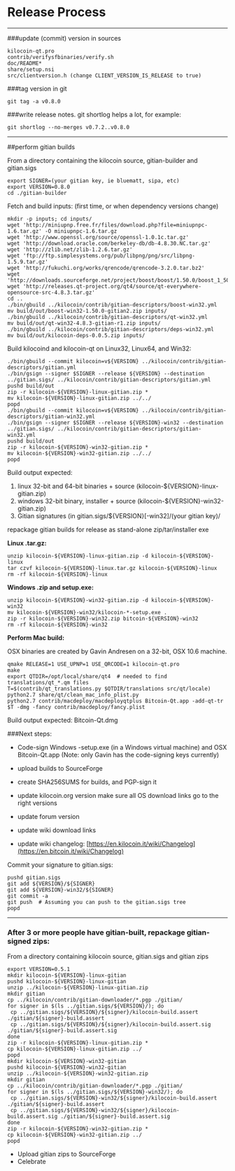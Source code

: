 Release Process
====================

* * *

###update (commit) version in sources


	kilocoin-qt.pro
	contrib/verifysfbinaries/verify.sh
	doc/README*
	share/setup.nsi
	src/clientversion.h (change CLIENT_VERSION_IS_RELEASE to true)

###tag version in git

	git tag -a v0.8.0

###write release notes. git shortlog helps a lot, for example:

	git shortlog --no-merges v0.7.2..v0.8.0

* * *

##perform gitian builds

 From a directory containing the kilocoin source, gitian-builder and gitian.sigs
  
	export SIGNER=(your gitian key, ie bluematt, sipa, etc)
	export VERSION=0.8.0
	cd ./gitian-builder

 Fetch and build inputs: (first time, or when dependency versions change)

	mkdir -p inputs; cd inputs/
	wget 'http://miniupnp.free.fr/files/download.php?file=miniupnpc-1.6.tar.gz' -O miniupnpc-1.6.tar.gz
	wget 'http://www.openssl.org/source/openssl-1.0.1c.tar.gz'
	wget 'http://download.oracle.com/berkeley-db/db-4.8.30.NC.tar.gz'
	wget 'http://zlib.net/zlib-1.2.6.tar.gz'
	wget 'ftp://ftp.simplesystems.org/pub/libpng/png/src/libpng-1.5.9.tar.gz'
	wget 'http://fukuchi.org/works/qrencode/qrencode-3.2.0.tar.bz2'
	wget 'http://downloads.sourceforge.net/project/boost/boost/1.50.0/boost_1_50_0.tar.bz2'
	wget 'http://releases.qt-project.org/qt4/source/qt-everywhere-opensource-src-4.8.3.tar.gz'
	cd ..
	./bin/gbuild ../kilocoin/contrib/gitian-descriptors/boost-win32.yml
	mv build/out/boost-win32-1.50.0-gitian2.zip inputs/
	./bin/gbuild ../kilocoin/contrib/gitian-descriptors/qt-win32.yml
	mv build/out/qt-win32-4.8.3-gitian-r1.zip inputs/
	./bin/gbuild ../kilocoin/contrib/gitian-descriptors/deps-win32.yml
	mv build/out/kilocoin-deps-0.0.5.zip inputs/

 Build kilocoind and kilocoin-qt on Linux32, Linux64, and Win32:
  
	./bin/gbuild --commit kilocoin=v${VERSION} ../kilocoin/contrib/gitian-descriptors/gitian.yml
	./bin/gsign --signer $SIGNER --release ${VERSION} --destination ../gitian.sigs/ ../kilocoin/contrib/gitian-descriptors/gitian.yml
	pushd build/out
	zip -r kilocoin-${VERSION}-linux-gitian.zip *
	mv kilocoin-${VERSION}-linux-gitian.zip ../../
	popd
	./bin/gbuild --commit kilocoin=v${VERSION} ../kilocoin/contrib/gitian-descriptors/gitian-win32.yml
	./bin/gsign --signer $SIGNER --release ${VERSION}-win32 --destination ../gitian.sigs/ ../kilocoin/contrib/gitian-descriptors/gitian-win32.yml
	pushd build/out
	zip -r kilocoin-${VERSION}-win32-gitian.zip *
	mv kilocoin-${VERSION}-win32-gitian.zip ../../
	popd

  Build output expected:

  1. linux 32-bit and 64-bit binaries + source (kilocoin-${VERSION}-linux-gitian.zip)
  2. windows 32-bit binary, installer + source (kilocoin-${VERSION}-win32-gitian.zip)
  3. Gitian signatures (in gitian.sigs/${VERSION}[-win32]/(your gitian key)/

repackage gitian builds for release as stand-alone zip/tar/installer exe

**Linux .tar.gz:**

	unzip kilocoin-${VERSION}-linux-gitian.zip -d kilocoin-${VERSION}-linux
	tar czvf kilocoin-${VERSION}-linux.tar.gz kilocoin-${VERSION}-linux
	rm -rf kilocoin-${VERSION}-linux

**Windows .zip and setup.exe:**

	unzip kilocoin-${VERSION}-win32-gitian.zip -d kilocoin-${VERSION}-win32
	mv kilocoin-${VERSION}-win32/kilocoin-*-setup.exe .
	zip -r kilocoin-${VERSION}-win32.zip bitcoin-${VERSION}-win32
	rm -rf kilocoin-${VERSION}-win32

**Perform Mac build:**

  OSX binaries are created by Gavin Andresen on a 32-bit, OSX 10.6 machine.

	qmake RELEASE=1 USE_UPNP=1 USE_QRCODE=1 kilocoin-qt.pro
	make
	export QTDIR=/opt/local/share/qt4  # needed to find translations/qt_*.qm files
	T=$(contrib/qt_translations.py $QTDIR/translations src/qt/locale)
	python2.7 share/qt/clean_mac_info_plist.py
	python2.7 contrib/macdeploy/macdeployqtplus Bitcoin-Qt.app -add-qt-tr $T -dmg -fancy contrib/macdeploy/fancy.plist

 Build output expected: Bitcoin-Qt.dmg

###Next steps:

* Code-sign Windows -setup.exe (in a Windows virtual machine) and
  OSX Bitcoin-Qt.app (Note: only Gavin has the code-signing keys currently)

* upload builds to SourceForge

* create SHA256SUMS for builds, and PGP-sign it

* update kilocoin.org version
  make sure all OS download links go to the right versions

* update forum version

* update wiki download links

* update wiki changelog: [https://en.kilocoin.it/wiki/Changelog](https://en.bitcoin.it/wiki/Changelog)

Commit your signature to gitian.sigs:

	pushd gitian.sigs
	git add ${VERSION}/${SIGNER}
	git add ${VERSION}-win32/${SIGNER}
	git commit -a
	git push  # Assuming you can push to the gitian.sigs tree
	popd

-------------------------------------------------------------------------

### After 3 or more people have gitian-built, repackage gitian-signed zips:

From a directory containing kilocoin source, gitian.sigs and gitian zips

	export VERSION=0.5.1
	mkdir kilocoin-${VERSION}-linux-gitian
	pushd kilocoin-${VERSION}-linux-gitian
	unzip ../kilocoin-${VERSION}-linux-gitian.zip
	mkdir gitian
	cp ../kilocoin/contrib/gitian-downloader/*.pgp ./gitian/
	for signer in $(ls ../gitian.sigs/${VERSION}/); do
	 cp ../gitian.sigs/${VERSION}/${signer}/kilocoin-build.assert ./gitian/${signer}-build.assert
	 cp ../gitian.sigs/${VERSION}/${signer}/kilocoin-build.assert.sig ./gitian/${signer}-build.assert.sig
	done
	zip -r kilocoin-${VERSION}-linux-gitian.zip *
	cp kilocoin-${VERSION}-linux-gitian.zip ../
	popd
	mkdir kilocoin-${VERSION}-win32-gitian
	pushd kilocoin-${VERSION}-win32-gitian
	unzip ../kilocoin-${VERSION}-win32-gitian.zip
	mkdir gitian
	cp ../kilocoin/contrib/gitian-downloader/*.pgp ./gitian/
	for signer in $(ls ../gitian.sigs/${VERSION}-win32/); do
	 cp ../gitian.sigs/${VERSION}-win32/${signer}/kilocoin-build.assert ./gitian/${signer}-build.assert
	 cp ../gitian.sigs/${VERSION}-win32/${signer}/kilocoin-build.assert.sig ./gitian/${signer}-build.assert.sig
	done
	zip -r kilocoin-${VERSION}-win32-gitian.zip *
	cp kilocoin-${VERSION}-win32-gitian.zip ../
	popd

- Upload gitian zips to SourceForge
- Celebrate 
